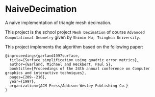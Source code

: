 # NaiveDecimation
A naive implementation of triangle mesh decimation.

This project is the school project ``Mesh Decimation`` of course ``Advanced Computational Geometry`` given by
``Shimin Hu, Tsinghua University``.

This project implements the algorithm based on the following paper:

    @inproceedings{garland1997surface,
      title={Surface simplification using quadric error metrics},
      author={Garland, Michael and Heckbert, Paul S},
      booktitle={Proceedings of the 24th annual conference on Computer graphics and interactive techniques},
      pages={209--216},
      year={1997},
      organization={ACM Press/Addison-Wesley Publishing Co.}
    }

